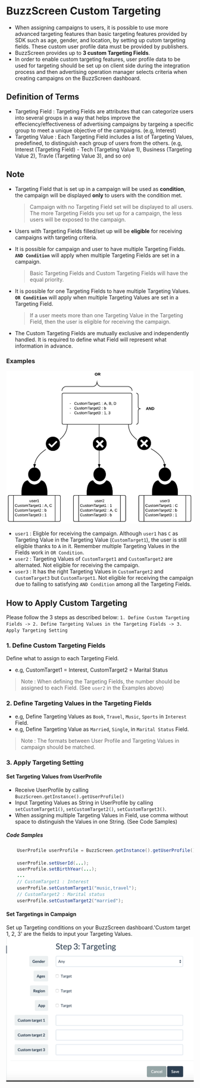 # BuzzScreen Custom Targeting
- When assigning campaigns to users, it is possible to use more advanced targeting features than basic targeting features provided by SDK such as age, gender, and location, by setting up cutom targeting fields. These custom user profile data must be provided by publishers.
- BuzzScreen provides up to **3 custom Targeting Fields**.
- In order to enable custom targeting features, user profile data to be used for targeting should be set up on client side during the integration process and then advertising operation manager selects criteria when creating campaigns on the BuzzScreen dashboard.


## Definition of Terms
- Targeting Field : Targeting Fields are attributes that can categorize users into several groups in a way that helps improve the effeciency/effectiveness of advertising campaigns by targeing a specific group to meet a unique objective of the campaigns. (e.g, Interest)
- Targeting Value : Each Targeting Field includes a list of Targeting Values, predefined, to distinguish each group of users from the others. (e.g, Interest (Targeting Field) - Tech (Targeting Value 1), Business (Targeting Value 2), Travle (Targeting Value 3), and so on)


## Note
- Targeting Field that is set up in a campaign will be used as **condition**, the campaign will be displayed **only** to users with the condition met.
  > Campaign with no Targeting Field set will be displayed to all users. The more Targeting Fields you set up for a campaign, the less users will be exposed to the campaign.
  
- Users with Targeting Fields filled/set up will be **eligible** for receiving campaigns with targeting criteria.	

- It is possible for campaign and user to have multiple Targeting Fields. **`AND Condition`** will apply when multiple Targeting Fields are set in a campaign.
  > Basic Targeting Fields and Custom Targeting Fields will have the equal priority.

- It is possible for one Targeting Fields to have multiple Targeting Values. **`OR Condition`** will apply when multiple Targeting Values are set in a Targeting Field.
  > If a user meets more than one Targeting Value in the Targeting Field, then the user is eligible for receiving the campaign. 
  
- The Custom Targeting Fields are mutually exclusive and independently handled. It is required to define what Field will represent what information in advance.

### Examples
![Custom_Targeting_Example](custom_targeting_example.png)
- `user1` : Eligble for receiving the campaign. Although `user1` has `C` as Targeting Value in the Targeting Value (`CustomTarget1`), the user is still eligible thanks to `A` in it. Remember multiple Targeting Values in the Fields work in `OR Condition`.
- `user2` : Targeting Values of `CustomTarget1` and `CustomTarget2` are alternated. Not eligible for receiving the campaign.
- `user3` : It has the right Targeting Values in `CustomTarget2` and `CustomTarget3` but `CustomTarget1`. Not eligible for receiving the campaign due to failing to satisfying `AND Condition` among all the Targeting Fields.


## How to Apply Custom Targeting
Please follow the 3 steps as described below:
`1. Define Custom Targeting Fields -> 2. Define Targeting Values in the Targeting Fields -> 3. Apply Targeting Setting`

### 1. Define Custom Targeting Fields
Define what to assign to each Targeting Field.
- e.g, CustomTarget1 = Interest, CustomTarget2 = Marital Status

> Note : When defining the Targeting Fields, the number should be assigned to each Field. (See `user2` in the Examples above)

### 2. Define Targeting Values in the Targeting Fields

- e.g, Define Targeting Values as `Book`, `Travel`, `Music`, `Sports` in `Interest` Field. 
- e.g, Define Targeting Value as `Married`, `Single`, in `Marital Status` Field.

> Note : The formats between User Profile and Targeting Values in campaign should be matched.

### 3. Apply Targeting Setting
#### Set Targeting Values from UserProfile
- Receive UserProfile by calling `BuzzScreen.getInstance().getUserProfile()`
- Input Targeting Values as String in UserProfile by calling `setCustomTarget1()`, `setCustomTarget2()`, `setCustomTarget3()`.
- When assigning multiple Targeting Values in Field, use comma without space to distinguish the Values in one String. (See Code Samples)

##### Code Samples
```Java
	UserProfile userProfile = BuzzScreen.getInstance().getUserProfile();
	
	userProfile.setUserId(...);
	userProfile.setBirthYear(...);
	...
	// CustomTarget1 : Interest
	userProfile.setCustomTarget1("music,travel");
    // CustomTarget2 : Marital status
    userProfile.setCustomTarget2("married");
```

#### Set Targetings in Campaign
Set up Targeting conditions on your BuzzScreen dashboard.'Custom target 1, 2, 3' are the fields to input your Targeting Values.
![Targeting_admin](targeting_admin.png)
